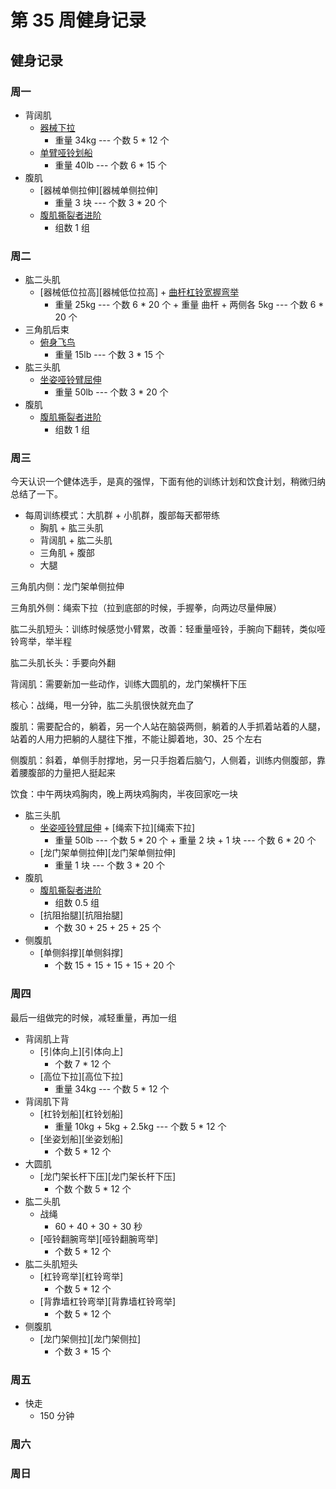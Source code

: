 # 第 35 周健身记录

## 健身记录

[单臂哑铃划船]: https://github.com/jsjzh/fitness-best-practice/blob/master/%E5%8A%A8%E4%BD%9C%E5%BA%93/%E9%83%A8%E4%BD%8D/05-%E8%83%8C%E9%83%A8.md#%E5%8D%95%E8%87%82%E5%93%91%E9%93%83%E5%88%92%E8%88%B9 '单臂哑铃划船'
[站/坐姿推举]: https://github.com/jsjzh/fitness-best-practice/blob/master/%E5%8A%A8%E4%BD%9C%E5%BA%93/%E9%83%A8%E4%BD%8D/02-%E8%82%A9%E9%83%A8.md#%E7%AB%99%E5%9D%90%E5%A7%BF%E6%8E%A8%E4%B8%BE '站/坐姿推举'
[器械下拉]: https://github.com/jsjzh/fitness-best-practice/blob/master/%E5%8A%A8%E4%BD%9C%E5%BA%93/%E9%83%A8%E4%BD%8D/05-%E8%83%8C%E9%83%A8.md#%E5%99%A8%E6%A2%B0%E4%B8%8B%E6%8B%89 '器械下拉'
[杠铃片前平举]: https://github.com/jsjzh/fitness-best-practice/blob/master/%E5%8A%A8%E4%BD%9C%E5%BA%93/%E9%83%A8%E4%BD%8D/02-%E8%82%A9%E9%83%A8.md#%E6%9D%A0%E9%93%83%E7%89%87%E5%89%8D%E5%B9%B3%E4%B8%BE '杠铃片前平举'
[哑铃侧平举]: https://github.com/jsjzh/fitness-best-practice/blob/master/%E5%8A%A8%E4%BD%9C%E5%BA%93/%E9%83%A8%E4%BD%8D/02-%E8%82%A9%E9%83%A8.md#%E5%93%91%E9%93%83%E4%BE%A7%E5%B9%B3%E4%B8%BE '哑铃侧平举'
[俯身飞鸟]: https://github.com/jsjzh/fitness-best-practice/blob/master/%E5%8A%A8%E4%BD%9C%E5%BA%93/%E9%83%A8%E4%BD%8D/02-%E8%82%A9%E9%83%A8.md#%E4%BF%AF%E8%BA%AB%E9%A3%9E%E9%B8%9F '俯身飞鸟'
[腹肌撕裂者进阶]: https://github.com/jsjzh/fitness-best-practice/blob/master/%E5%8A%A8%E4%BD%9C%E5%BA%93/%E9%83%A8%E4%BD%8D/06-%E8%85%B9%E9%83%A8.md#%E8%85%B9%E8%82%8C%E6%92%95%E8%A3%82%E8%80%85%E8%BF%9B%E9%98%B6 '腹肌撕裂者进阶'
[曲杆杠铃宽握弯举]: https://github.com/jsjzh/fitness-best-practice/blob/master/%E5%8A%A8%E4%BD%9C%E5%BA%93/%E9%83%A8%E4%BD%8D/04-%E8%87%82%E9%83%A8.md#%E6%9B%B2%E6%9D%86%E6%9D%A0%E9%93%83%E5%AE%BD%E6%8F%A1%E5%BC%AF%E4%B8%BE '曲杆杠铃宽握弯举'
[三段式曲杆杠铃弯举]: https://github.com/jsjzh/fitness-best-practice/blob/master/%E5%8A%A8%E4%BD%9C%E5%BA%93/%E9%83%A8%E4%BD%8D/04-%E8%87%82%E9%83%A8.md#%E4%B8%89%E6%AE%B5%E5%BC%8F%E6%9B%B2%E6%9D%86%E6%9D%A0%E9%93%83%E5%BC%AF%E4%B8%BE '三段式曲杆杠铃弯举'
[反握曲杆杠铃弯举]: https://github.com/jsjzh/fitness-best-practice/blob/master/%E5%8A%A8%E4%BD%9C%E5%BA%93/%E9%83%A8%E4%BD%8D/04-%E8%87%82%E9%83%A8.md#%E5%8F%8D%E6%8F%A1%E6%9B%B2%E6%9D%86%E6%9D%A0%E9%93%83%E5%BC%AF%E4%B8%BE '反握曲杆杠铃弯举'
[上斜哑铃弯举]: https://github.com/jsjzh/fitness-best-practice/blob/master/%E5%8A%A8%E4%BD%9C%E5%BA%93/%E9%83%A8%E4%BD%8D/04-%E8%87%82%E9%83%A8.md#%E4%B8%8A%E6%96%9C%E5%93%91%E9%93%83%E5%BC%AF%E4%B8%BE '上斜哑铃弯举'
[坐姿哑铃臂屈伸]: https://github.com/jsjzh/fitness-best-practice/blob/master/%E5%8A%A8%E4%BD%9C%E5%BA%93/%E9%83%A8%E4%BD%8D/04-%E8%87%82%E9%83%A8.md#%E5%9D%90%E5%A7%BF%E5%93%91%E9%93%83%E8%87%82%E5%B1%88%E4%BC%B8 '坐姿哑铃臂屈伸'
[杠铃仰卧臂屈伸]: https://github.com/jsjzh/fitness-best-practice/blob/master/%E5%8A%A8%E4%BD%9C%E5%BA%93/%E9%83%A8%E4%BD%8D/04-%E8%87%82%E9%83%A8.md#%E6%9D%A0%E9%93%83%E4%BB%B0%E5%8D%A7%E8%87%82%E5%B1%88%E4%BC%B8 '杠铃仰卧臂屈伸'
[俯身杠铃划船]: https://github.com/jsjzh/fitness-best-practice/blob/master/%E5%8A%A8%E4%BD%9C%E5%BA%93/%E9%83%A8%E4%BD%8D/05-%E8%83%8C%E9%83%A8.md#%E4%BF%AF%E8%BA%AB%E6%9D%A0%E9%93%83%E5%88%92%E8%88%B9 '俯身杠铃划船'
[座椅臂屈伸]: https://github.com/jsjzh/fitness-best-practice/blob/master/%E5%8A%A8%E4%BD%9C%E5%BA%93/%E9%83%A8%E4%BD%8D/04-%E8%87%82%E9%83%A8.md#%E5%BA%A7%E6%A4%85%E8%87%82%E5%B1%88%E4%BC%B8 '座椅臂屈伸'

### 周一

- 背阔肌
  - [器械下拉][器械下拉]
    - 重量 34kg --- 个数 5 \* 12 个
  - [单臂哑铃划船][单臂哑铃划船]
    - 重量 40lb --- 个数 6 \* 15 个
- 腹肌
  - [器械单侧拉伸][器械单侧拉伸]
    - 重量 3 块 --- 个数 3 \* 20 个
  - [腹肌撕裂者进阶][腹肌撕裂者进阶]
    - 组数 1 组

### 周二

- 肱二头肌
  - [器械低位拉高][器械低位拉高] + [曲杆杠铃宽握弯举][曲杆杠铃宽握弯举]
    - 重量 25kg --- 个数 6 \* 20 个 + 重量 曲杆 + 两侧各 5kg --- 个数 6 \* 20 个
- 三角肌后束
  - [俯身飞鸟][俯身飞鸟]
    - 重量 15lb --- 个数 3 \* 15 个
- 肱三头肌
  - [坐姿哑铃臂屈伸][坐姿哑铃臂屈伸]
    - 重量 50lb --- 个数 3 \* 20 个
- 腹肌
  - [腹肌撕裂者进阶][腹肌撕裂者进阶]
    - 组数 1 组

### 周三

今天认识一个健体选手，是真的强悍，下面有他的训练计划和饮食计划，稍微归纳总结了一下。

- 每周训练模式：大肌群 + 小肌群，腹部每天都带练
  - 胸肌 + 肱三头肌
  - 背阔肌 + 肱二头肌
  - 三角肌 + 腹部
  - 大腿

三角肌内侧：龙门架单侧拉伸

三角肌外侧：绳索下拉（拉到底部的时候，手握拳，向两边尽量伸展）

肱二头肌短头：训练时候感觉小臂累，改善：轻重量哑铃，手腕向下翻转，类似哑铃弯举，举半程

肱二头肌长头：手要向外翻

背阔肌：需要新加一些动作，训练大圆肌的，龙门架横杆下压

核心：战绳，甩一分钟，肱二头肌很快就充血了

腹肌：需要配合的，躺着，另一个人站在脑袋两侧，躺着的人手抓着站着的人腿，站着的人用力把躺的人腿往下推，不能让脚着地，30、25 个左右

侧腹肌：斜着，单侧手肘撑地，另一只手抱着后脑勺，人侧着，训练内侧腹部，靠着腰腹部的力量把人挺起来

饮食：中午两块鸡胸肉，晚上两块鸡胸肉，半夜回家吃一块

- 肱三头肌
  - [坐姿哑铃臂屈伸][坐姿哑铃臂屈伸] + [绳索下拉][绳索下拉]
    - 重量 50lb --- 个数 5 \* 20 个 + 重量 2 块 + 1 块 --- 个数 6 \* 20 个
  - [龙门架单侧拉伸][龙门架单侧拉伸]
    - 重量 1 块 --- 个数 3 \* 20 个
- 腹肌
  - [腹肌撕裂者进阶][腹肌撕裂者进阶]
    - 组数 0.5 组
  - [抗阻抬腿][抗阻抬腿]
    - 个数 30 + 25 + 25 + 25 个
- 侧腹肌
  - [单侧斜撑][单侧斜撑]
    - 个数 15 + 15 + 15 + 15 + 20 个

### 周四

最后一组做完的时候，减轻重量，再加一组

- 背阔肌上背
  - [引体向上][引体向上]
    - 个数 7 \* 12 个
  - [高位下拉][高位下拉]
    - 重量 34kg --- 个数 5 \* 12 个
- 背阔肌下背
  - [杠铃划船][杠铃划船]
    - 重量 10kg + 5kg + 2.5kg --- 个数 5 \* 12 个
  - [坐姿划船][坐姿划船]
    - 个数 5 \* 12 个
- 大圆肌
  - [龙门架长杆下压][龙门架长杆下压]
    - 个数 个数 5 \* 12 个
- 肱二头肌
  - 战绳
    - 60 + 40 + 30 + 30 秒
  - [哑铃翻腕弯举][哑铃翻腕弯举]
    - 个数 5 \* 12 个
- 肱二头肌短头
  - [杠铃弯举][杠铃弯举]
    - 个数 5 \* 12 个
  - [背靠墙杠铃弯举][背靠墙杠铃弯举]
    - 个数 5 \* 12 个
- 侧腹肌
  - [龙门架侧拉][龙门架侧拉]
    - 个数 3 \* 15 个

### 周五

- 快走
  - 150 分钟

### 周六

### 周日
